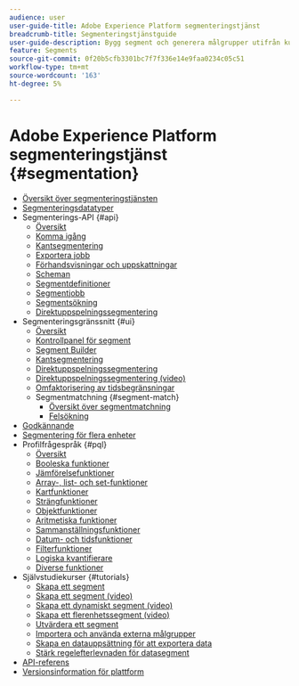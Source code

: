 ```yaml
---
audience: user
user-guide-title: Adobe Experience Platform segmenteringstjänst
breadcrumb-title: Segmenteringstjänstguide
user-guide-description: Bygg segment och generera målgrupper utifrån kundprofildata i realtid.
feature: Segments
source-git-commit: 0f20b5cfb3301bc7f7f336e14e9faa0234c05c51
workflow-type: tm+mt
source-wordcount: '163'
ht-degree: 5%

---
```



# Adobe Experience Platform segmenteringstjänst {#segmentation}

- [Översikt över segmenteringstjänsten](home.md)
- [Segmenteringsdatatyper](data-types.md)
- Segmenterings-API {#api}
   - [Översikt](api/overview.md)
   - [Komma igång](api/getting-started.md)
   - [Kantsegmentering](api/edge-segmentation.md)
   - [Exportera jobb](api/export-jobs.md)
   - [Förhandsvisningar och uppskattningar](api/previews-and-estimates.md)
   - [Scheman](api/schedules.md)
   - [Segmentdefinitioner](api/segment-definitions.md)
   - [Segmentjobb](api/segment-jobs.md)
   - [Segmentsökning](api/segment-search.md)
   - [Direktuppspelningssegmentering](api/streaming-segmentation.md)
- Segmenteringsgränssnitt {#ui}
   - [Översikt](ui/overview.md)
   - [Kontrollpanel för segment](ui/segment-dashboard.md)
   - [Segment Builder](ui/segment-builder.md)
   - [Kantsegmentering](ui/edge-segmentation.md)
   - [Direktuppspelningssegmentering](ui/streaming-segmentation.md)
   - [Direktuppspelningssegmentering (video)](video/streaming-segmentation-overview.md)
   - [Omfaktorisering av tidsbegränsningar](ui/segment-refactoring.md)
   - Segmentmatchning {#segment-match}
      - [Översikt över segmentmatchning](ui/segment-match/overview.md)
      - [Felsökning](ui/segment-match/troubleshooting.md)
- [Godkännande](consents.md)
- [Segmentering för flera enheter](multi-entity-segmentation.md)
- Profilfrågespråk {#pql}
   - [Översikt](pql/overview.md)
   - [Booleska funktioner](pql/boolean-functions.md)
   - [Jämförelsefunktioner](pql/comparison-functions.md)
   - [Array-, list- och set-funktioner](pql/array-functions.md)
   - [Kartfunktioner](pql/map-functions.md)
   - [Strängfunktioner](pql/string-functions.md)
   - [Objektfunktioner](pql/object-functions.md)
   - [Aritmetiska funktioner](pql/arithmetic-functions.md)
   - [Sammanställningsfunktioner](pql/aggregation-functions.md)
   - [Datum- och tidsfunktioner](pql/datetime-functions.md)
   - [Filterfunktioner](pql/filter-functions.md)
   - [Logiska kvantifierare](pql/logical-quantifiers.md)
   - [Diverse funktioner](pql/misc-functions.md)
- Självstudiekurser {#tutorials}
   - [Skapa ett segment](tutorials/create-a-segment.md)
   - [Skapa ett segment (video)](video/create-segment.md)
   - [Skapa ett dynamiskt segment (video)](video/create-a-dynamic-segment.md)
   - [Skapa ett flerenhetssegment (video)](video/create-multi-entity-segments.md)
   - [Utvärdera ett segment](tutorials/evaluate-a-segment.md)
   - [Importera och använda externa målgrupper](tutorials/using-external-audiences.md)
   - [Skapa en datauppsättning för att exportera data](tutorials/create-dataset-export-segment.md)
   - [Stärk regelefterlevnaden för datasegment](tutorials/governance.md)
- [API-referens](https://www.adobe.io/experience-platform-apis/references/segmentation/)
- [Versionsinformation för plattform](https://www.adobe.com/go/platform-release-notes-en)